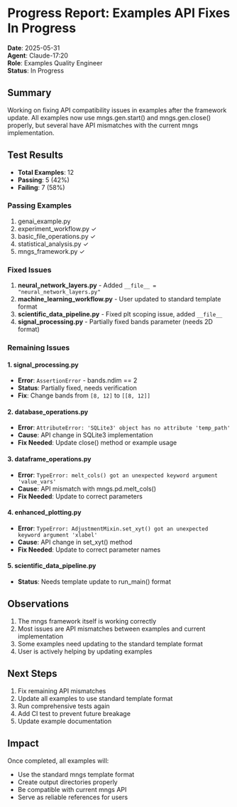 # Progress Report: Examples API Fixes In Progress

**Date**: 2025-05-31  
**Agent**: Claude-17:20  
**Role**: Examples Quality Engineer  
**Status**: In Progress

## Summary
Working on fixing API compatibility issues in examples after the framework update. All examples now use mngs.gen.start() and mngs.gen.close() properly, but several have API mismatches with the current mngs implementation.

## Test Results
- **Total Examples**: 12
- **Passing**: 5 (42%)
- **Failing**: 7 (58%)

### Passing Examples
1. genai_example.py
2. experiment_workflow.py ✓
3. basic_file_operations.py ✓
4. statistical_analysis.py ✓
5. mngs_framework.py ✓

### Fixed Issues
1. **neural_network_layers.py** - Added `__file__ = "neural_network_layers.py"`
2. **machine_learning_workflow.py** - User updated to standard template format
3. **scientific_data_pipeline.py** - Fixed plt scoping issue, added `__file__`
4. **signal_processing.py** - Partially fixed bands parameter (needs 2D format)

### Remaining Issues

#### 1. signal_processing.py
- **Error**: `AssertionError` - bands.ndim == 2
- **Status**: Partially fixed, needs verification
- **Fix**: Change bands from `[8, 12]` to `[[8, 12]]`

#### 2. database_operations.py
- **Error**: `AttributeError: 'SQLite3' object has no attribute 'temp_path'`
- **Cause**: API change in SQLite3 implementation
- **Fix Needed**: Update close() method or example usage

#### 3. dataframe_operations.py
- **Error**: `TypeError: melt_cols() got an unexpected keyword argument 'value_vars'`
- **Cause**: API mismatch with mngs.pd.melt_cols()
- **Fix Needed**: Update to correct parameters

#### 4. enhanced_plotting.py
- **Error**: `TypeError: AdjustmentMixin.set_xyt() got an unexpected keyword argument 'xlabel'`
- **Cause**: API change in set_xyt() method
- **Fix Needed**: Update to correct parameter names

#### 5. scientific_data_pipeline.py
- **Status**: Needs template update to run_main() format

## Observations
1. The mngs framework itself is working correctly
2. Most issues are API mismatches between examples and current implementation
3. Some examples need updating to the standard template format
4. User is actively helping by updating examples

## Next Steps
1. Fix remaining API mismatches
2. Update all examples to use standard template format
3. Run comprehensive tests again
4. Add CI test to prevent future breakage
5. Update example documentation

## Impact
Once completed, all examples will:
- Use the standard mngs template format
- Create output directories properly
- Be compatible with current mngs API
- Serve as reliable references for users